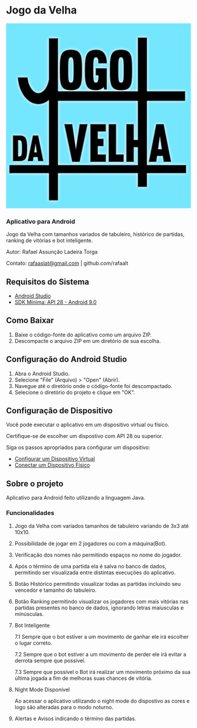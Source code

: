 # Jogo da Velha

![Logo do Aplicativo](app/src/main/ic_launcher-playstore.png)

### Aplicativo para Android
Jogo da Velha com tamanhos variados de tabuleiro, histórico de partidas,
ranking de vitórias e bot inteligente.

Autor: Rafael Assunção Ladeira Torga

Contato: rafaaslat@gmail.com | github.com/rafaalt

## Requisitos do Sistema
- [Android Studio](https://developer.android.com/studio)
- [SDK Mínima: API 28 - Android 9.0](https://developer.android.com/studio/releases/platforms)

## Como Baixar
1. Baixe o código-fonte do aplicativo como um arquivo ZIP.
2. Descompacte o arquivo ZIP em um diretório de sua escolha.

## Configuração do Android Studio
1. Abra o Android Studio.
2. Selecione "File" (Arquivo) > "Open" (Abrir).
3. Navegue até o diretório onde o código-fonte foi descompactado.
4. Selecione o diretório do projeto e clique em "OK".

## Configuração de Dispositivo
Você pode executar o aplicativo em um dispositivo virtual ou físico. 

Certifique-se de escolher um dispostivo com API 28 ou superior.

Siga os passos apropriados para configurar um dispositivo:
- [Configurar um Dispositivo Virtual](https://developer.android.com/studio/run/managing-avds?hl=pt-br)
- [Conectar um Dispositivo Físico](https://developer.android.com/studio/run/device?hl=pt-br)

## Sobre o projeto
Aplicativo para Android feito utilizando a linguagem Java.

### Funcionalidades
1. Jogo da Velha com variados tamanhos de tabuleiro variando de 3x3 até 10x10.
2. Possibilidade de jogar em 2 jogadores ou com a máquina(Bot).
3. Verificação dos nomes não permitindo espaços no nome do jogador.
4. Após o término de uma partida ela é salva no banco de dados, permitindo ser visualizada
entre distintas execuções do aplicativo.
5. Botão Histórico permitindo visualizar todas as partidas incluindo seu vencedor e tamanho do tabuleiro.
6. Botão Ranking permitindo visualizar os jogadores com mais vitórias nas partidas presentes 
no banco de dados, ignorando letras maíusculas e minúsculas.
7. Bot Inteligente
   
    7.1 Sempre que o bot estiver a um movimento de ganhar ele irá escolher o lugar correto.

    7.2 Sempre que o bot estiver a um movimento de perder ele irá evitar a derrota sempre que possível.

    7.3 Sempre que possível o Bot irá realizar um movimento próximo da sua última jogada a fim de melhoras
suas chances de vitória.
8. Night Mode Disponível

   Ao acessar o aplicativo utilizando o night mode do dispostivo as cores e logo são alteradas para o modo noturno.

9. Alertas e Avisos indicando o término das partidas.

